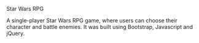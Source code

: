 Star Wars RPG

A single-player Star Wars RPG game, where users can choose their character and battle enemies. It was built using Bootstrap, Javascript and jQuery.
